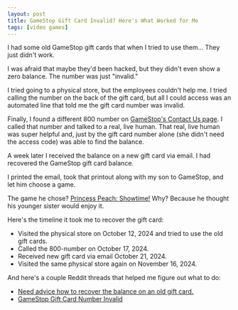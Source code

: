 ```yaml
---
layout: post
title: GameStop Gift Card Invalid? Here's What Worked for Me
tags: [video games]
---
```


I had some old GameStop gift cards that when I tried to use them... They just didn't work.

I was afraid that maybe they'd been hacked, but they didn't even show a zero balance. The number was just "invalid."

I tried going to a physical store, but the employees couldn't help me. I tried calling the number on the back of the gift card, but all I could access was an automated line that told me the gift card number was invalid.

Finally, I found a different 800 number on [GameStop's Contact Us page](https://www.gamestop.com/contact/). I called that number and talked to a real, live human. That real, live human was super helpful and, just by the gift card number alone (she didn't need the access code) was able to find the balance.

A week later I received the balance on a new gift card via email. I had recovered the GameStop gift card balance.

I printed the email, took that printout along with my son to GameStop, and let him choose a game.

The game he chose? [Princess Peach: Showtime!](https://www.amazon.com/Princess-PeachTM-Showtime-Version-Nintendo-Switch/dp/B0CJ3CKLRH/?tag=hendrixjoseph-20) Why? Because he thought his younger sister would enjoy it.

Here's the timeline it took me to recover the gift card:

* Visited the physical store on October 12, 2024 and tried to use the old gift cards.
* Called the 800-number on October 17, 2024.
* Received new gift card via email October 21, 2024.
* Visited the same physical store again on November 16, 2024.

And here's a couple Reddit threads that helped me figure out what to do:

* [Need advice how to recover the balance on an old gift card.](https://www.reddit.com/r/GameStop/comments/9yite5/need_advice_how_to_recover_the_balance_on_an_old/)
* [GameStop Gift Card Number Invalid](https://www.reddit.com/r/GameStop/comments/90hkm8/gamestop_gift_card_number_invalid/)
